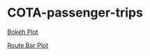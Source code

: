 # COTA-passenger-trips

[Bokeh Plot](https://smart-columbus-pae.github.io/COTA-passenger-trips/COTA-riders.html)

[Route Bar Plot](https://smart-columbus-pae.github.io/COTA-passenger-trips/COTA-route-barplot.html)
